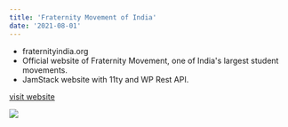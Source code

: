 ```yaml
---
title: 'Fraternity Movement of India'
date: '2021-08-01'
---
```


-   fraternityindia.org
-   Official website of Fraternity Movement, one of India's largest student movements.
-   JamStack website with 11ty and WP Rest API.

[visit website](https://fraternityindia.org)

<img src="/images/posts-images/fraternity-screen.jpeg">
